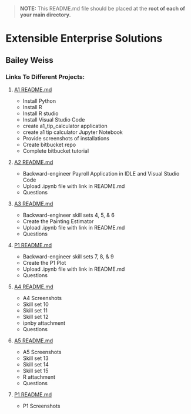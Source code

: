 > **NOTE:** This README.md file should be placed at the **root of each of your main directory.**

# Extensible Enterprise Solutions

## Bailey Weiss

### Links To Different Projects:

1. [A1 README.md](a1/README.md "My A1 README.md file")
    - Install Python
    - Install R
    - Install R studio
    - Install Visual Studio Code
    - create a1_tip_calculator application
    - create a1 tip calculator Jupyter Notebook
    - Provide screenshots of installations
    - Create bitbucket repo
    - Complete bitbucket tutorial
  
2. [A2 README.md](a2/README.md "My A2 README.md file")
    - Backward-engineer Payroll Application in IDLE and Visual Studio Code
    - Upload .ipynb file with link in README.md
    - Questions

3. [A3 README.md](a3/README.md "My A3 README.md file")
    - Backward-engineer skill sets 4, 5, & 6
    - Create the Painting Estimator 
    - Upload .ipynb file with link in README.md
    - Questions


4. [P1 README.md](p1/README.md "My P1 README.md file")
    - Backward-engineer skill sets 7, 8, & 9
    - Create the P1 Plot 
    - Upload .ipynb file with link in README.md
    - Questions

5. [A4 README.md](a4/README.md "My A4 README.md file")
    - A4 Screenshots
    - Skill set 10
    - Skill set 11
    - Skill set 12
    - ipnby attachment
    - Questions

6. [A5 README.md](a5/README.md "My A5 README.md file")
    - A5 Screenshots
    - Skill set 13
    - Skill set 14
    - Skill set 15
    - R attachment
    - Questions

7. [P1 README.md](p1/README.md "My p1 README.md file")
    - P1 Screenshots
